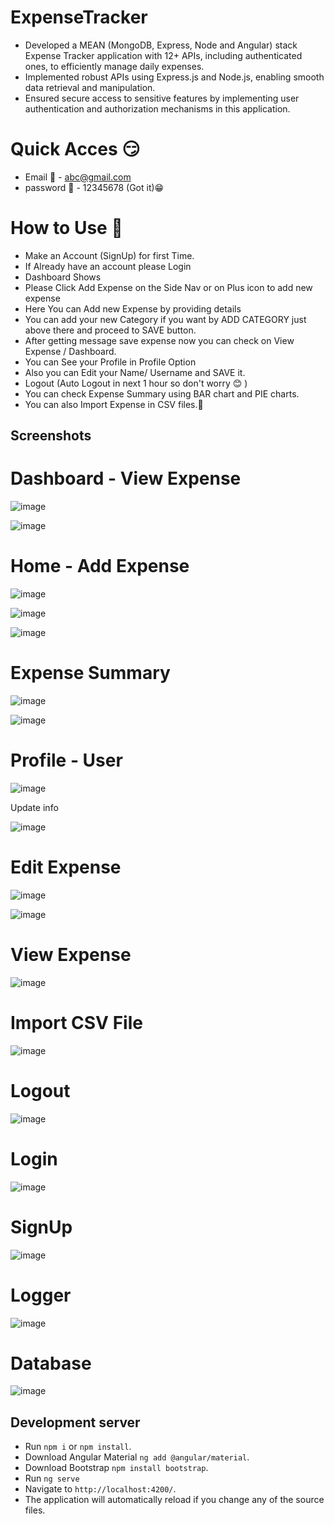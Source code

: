 # ExpenseTracker
- Developed a MEAN (MongoDB, Express, Node and Angular) stack Expense Tracker application with 12+ APIs, including authenticated ones, to efficiently manage daily expenses.
- Implemented robust APIs using Express.js and Node.js, enabling smooth data retrieval and manipulation.
- Ensured secure access to sensitive features by implementing user authentication and authorization mechanisms in this application.

# Quick Acces 😏

- Email 📧 - abc@gmail.com
- password 🔑 - 12345678 (Got it)😁


# How to Use 👥
- Make an Account (SignUp) for first Time.
- If Already have an account please Login
- Dashboard Shows
- Please Click Add Expense on the Side Nav or on Plus icon to add new expense
- Here You can Add new Expense by providing details
- You can add your new Category if you want by ADD CATEGORY just above there and proceed to SAVE button.
- After getting message save expense now you can check on View Expense / Dashboard.
- You can See your Profile in Profile Option
- Also you can Edit your Name/ Username and SAVE it.
- Logout (Auto Logout in next 1 hour so don't worry 😊 )
- You can check Expense Summary using BAR chart and PIE charts.
- You can also Import Expense in CSV files.📩
## Screenshots
# Dashboard - View Expense

![image](https://github.com/grraghav120/expense-tracker/assets/96789493/47943654-8b88-4adb-afd2-2fc2ce7be0a2)


![image](https://github.com/grraghav120/expense-tracker/assets/96789493/16dc906d-8092-441d-9214-12b42d0404d3)


# Home - Add Expense 

![image](https://github.com/grraghav120/expense-tracker/assets/96789493/b8df0bfe-3d86-4666-a6a6-05f40b026471)

![image](https://github.com/grraghav120/expense-tracker/assets/96789493/a8f01ea0-bbc0-4b92-ad0d-470579b96e68)

![image](https://github.com/grraghav120/expense-tracker/assets/96789493/b9cb123f-2def-4864-868b-999d38984348)

# Expense Summary

![image](https://github.com/grraghav120/expense-tracker/assets/96789493/915db7b6-4567-48bb-8147-21787da4d6d0)

![image](https://github.com/grraghav120/expense-tracker/assets/96789493/a5d048f7-2adc-496b-9c4a-af5fdbf221b0)


# Profile - User

![image](https://github.com/grraghav120/expense-tracker/assets/96789493/dae4b7aa-e337-4584-803a-35cb064d1b5a)

Update info

![image](https://github.com/grraghav120/expense-tracker/assets/96789493/eb86dded-17bf-4546-9e7f-b6493370fbea)


# Edit Expense

![image](https://github.com/grraghav120/expense-tracker/assets/96789493/8f0af600-4311-4b63-9aff-95b20de67be4)

![image](https://github.com/grraghav120/expense-tracker/assets/96789493/02d2e634-cd47-4ed5-944d-77467afc6be7)

# View Expense

![image](https://github.com/grraghav120/expense-tracker/assets/96789493/2eb61c22-2b25-4c21-ace6-efb8e836e36a)



# Import CSV File
![image](https://github.com/grraghav120/expense-tracker/assets/96789493/90d27a08-51cb-4b3c-9dc8-843cdcbcee6f)


# Logout
![image](https://github.com/grraghav120/expense-tracker/assets/96789493/04bc9557-aad8-4f5b-8ec1-077fa3262be9)


# Login
![image](https://github.com/grraghav120/expense-tracker/assets/96789493/7de69073-ad13-40a7-8d7e-8f1b3fd3f492)

# SignUp
![image](https://github.com/grraghav120/expense-tracker/assets/96789493/33d3d042-5283-49c9-8a37-e5ee902d967a)

# Logger
![image](https://github.com/grraghav120/expense-tracker/assets/96789493/7e37a242-533a-41fc-b418-430eb77f4746)

# Database

![image](https://github.com/grraghav120/expense-tracker/assets/96789493/b490db8a-d765-4506-af9c-31185646ad2d)



## Development server
- Run `npm i` or `npm install`.
- Download Angular Material `ng add @angular/material`.
- Download Bootstrap `npm install bootstrap`.
- Run `ng serve`
- Navigate to  `http://localhost:4200/`.
- The application will automatically reload if you change any of the source files.
